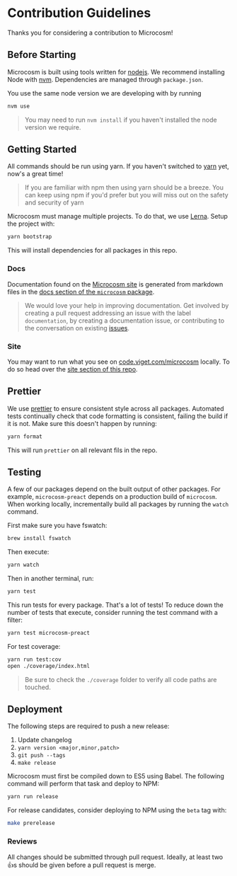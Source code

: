 # Contribution Guidelines

Thanks you for considering a contribution to Microcosm!

## Before Starting

Microcosm is built using tools written for
[nodejs](http://nodejs.org). We recommend installing Node with
[nvm](https://github.com/creationix/nvm). Dependencies are managed
through `package.json`.

You use the same node version we are developing with by running

```bash
nvm use
```

> You may need to run `nvm install` if you haven't installed the node version we require.

## Getting Started

All commands should be run using yarn. If you haven't switched to [yarn](https://yarnpkg.com/en/) yet, now's a great time!

> If you are familiar with npm then using yarn should be a breeze. You can keep using npm if you'd prefer but you will miss out on the safety and security of yarn

Microcosm must manage multiple projects. To do that, we use [Lerna](https://lernajs.io). Setup the project with:


```bash
yarn bootstrap
```

This will install dependencies for all packages in this repo.

### Docs

Documentation found on the [Microcosm site](http://code.viget.com/microcosm) is generated from markdown files in the [docs section of the `microcosm` package](./packages/microcosm/docs).

> We would love your help in improving documentation. Get involved by creating a pull request addressing an issue with the label `documentation`, by creating a documentation issue, or contributing to the conversation on existing [issues](https://github.com/vigetlabs/microcosm/issues?q=is%3Aissue+is%3Aopen+label%3Adocumentation).

### Site

You may want to run what you see on [code.viget.com/microcosm](http://code.viget.com/microcosm) locally. To do so head over the [site section of this repo](./packages/microcosm-www).

## Prettier

We use [prettier](https://github.com/prettier/prettier) to ensure consistent style across all packages. Automated tests continually check that code formatting is consistent, failing the build if it is not. Make sure this doesn't happen by running:

```bash
yarn format
```

This will run `prettier` on all relevant fils in the repo.

## Testing

A few of our packages depend on the built output of other packages. For example, `microcosm-preact` depends on a production build of `microcosm`. When working locally, incrementally build all packages by running the `watch` command. 

First make sure you have fswatch:

```bash
brew install fswatch
```

Then execute:

```bash
yarn watch
```

Then in another terminal, run:

```bash
yarn test
```

This run tests for every package. That's a lot of tests! To reduce down the number of tests that execute, consider running the test command with a filter:

```bash
yarn test microcosm-preact
```

For test coverage:

```bash
yarn run test:cov
open ./coverage/index.html
```

> Be sure to check the `./coverage` folder to verify all code paths are touched.

## Deployment

The following steps are required to push a new release:

1. Update changelog
2. `yarn version <major,minor,patch>`
3. `git push --tags`
4. `make release`

Microcosm must first be compiled down to ES5 using Babel. The
following command will perform that task and deploy to NPM:

```bash
yarn run release
```

For release candidates, consider deploying to NPM using the `beta` tag
with:

```bash
make prerelease
```

### Reviews

All changes should be submitted through pull request. Ideally, at least two :+1:s should be given before a pull request is merge.

